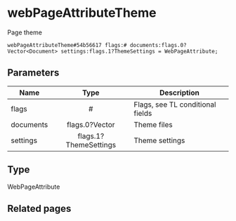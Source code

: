 # webPageAttributeTheme
Page theme

```
webPageAttributeTheme#54b56617 flags:# documents:flags.0?Vector<Document> settings:flags.1?ThemeSettings = WebPageAttribute;
```

## Parameters
| Name | Type | Description |
| ---- | :----: | ----------- |
| flags | # | Flags, see TL conditional fields |
| documents | flags.0?Vector<Document> | Theme files |
| settings | flags.1?ThemeSettings | Theme settings |


## Type
WebPageAttribute

## Related pages
